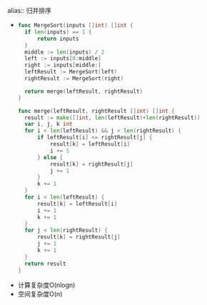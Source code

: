 alias:: 归并排序

- ```go
  func MergeSort(inputs []int) []int {
  	if len(inputs) == 1 {
  		return inputs
  	}
  	middle := len(inputs) / 2
  	left := inputs[0:middle]
  	right := inputs[middle:]
  	leftResult := MergeSort(left)
  	rightResult := MergeSort(right)
  
  	return merge(leftResult, rightResult)
  }
  
  func merge(leftResult, rightResult []int) []int {
  	result := make([]int, len(leftResult)+len(rightResult))
  	var i, j, k int
  	for i < len(leftResult) && j < len(rightResult) {
  		if leftResult[i] <= rightResult[j] {
  			result[k] = leftResult[i]
  			i += 1
  		} else {
  			result[k] = rightResult[j]
  			j += 1
  		}
  		k += 1
  	}
  	for i < len(leftResult) {
  		result[k] = leftResult[i]
  		i += 1
  		k += 1
  	}
  	for j < len(rightResult) {
  		result[k] = rightResult[j]
  		j += 1
  		k += 1
  	}
  	return result
  }
  ```
- 计算复杂度O(nlogn)
- 空间复杂度O(n)
